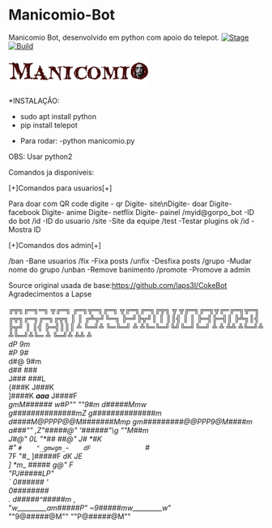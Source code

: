# Manicomio-Bot
Manicomio Bot, desenvolvido em python com apoio do telepot.
[![Stage](https://img.shields.io/badge/Release-Stable-brightgreen.svg)]()
[![Build](https://img.shields.io/badge/Supported_OS-Linux-orange.svg)]()


<img src="https://raw.githubusercontent.com/gorpo/Manicomio-Boot-Theme/master/manicomio/boot.png" width="55%"></img>


*INSTALAÇÃO:
- sudo apt install python
- pip install telepot

* Para rodar:
-python manicomio.py

OBS: Usar python2

Comandos ja disponiveis:

[+]Comandos para usuarios[+]

Para doar com QR code digite - qr
Digite- site\nDigite- doar
Digite- facebook
Digite- anime
Digite- netflix
Digite- painel
/myid@gorpo_bot -ID do bot
/id -ID do usuario
/site -Site da equipe
/test -Testar plugins ok
/id -Mostra ID

[+]Comandos dos admin[+]

/ban -Bane usuarios
/fix -Fixa posts
/unfix -Desfixa posts
/grupo -Mudar nome do grupo
/unban -Remove banimento
/promote -Promove a admin

Source original usada de base:https://github.com/laps3l/CokeBot
Agradecimentos a Lapse

╔╦╗╔═╗═╗ ╦╔═╗  ╔═╗╦═╗╔═╗ ╦╔═╗╔═╗╔╦╗  ╦ ╦╔═╗╔═╗╦╔═╔═╗╦═╗  ╔╦╗╔═╗╔═╗╔╦╗
 ║ ║  ╔╩╦╝╚═╗  ╠═╝╠╦╝║ ║ ║║╣ ║   ║   ╠═╣╠═╣║  ╠╩╗║╣ ╠╦╝   ║ ║╣ ╠═╣║║║
 ╩ ╚═╝╩ ╚═╚═╝  ╩  ╩╚═╚═╝╚╝╚═╝╚═╝ ╩   ╩ ╩╩ ╩╚═╝╩ ╩╚═╝╩╚═   ╩ ╚═╝╩ ╩╩ ╩   
                 _dP                 9m_     
               _#P                     9#_                         
              d#@                       9#m                        
             d##                         ###                       
            J###                         ###L                      
            {###K                       J###K                      
            ]####K      ___aaa___      J####F                      
        __gmM######_  w#P""   ""9#m  _d#####Mmw__                  
     _g##############mZ_         __g##############m_               
   _d####M@PPPP@@M#######Mmp gm#########@@PPP9@M####m_             
  a###""          ,Z"#####@" '######"\g          ""M##m            
 J#@"             0L  "*##     ##@"  J#              *#K           
 #"               `#    "_gmwgm_~    dF               `#_          
7F                 "#_   ]#####F   _dK                 JE          
]                    *m__ ##### __g@"                   F          
                       "PJ#####LP"                                 
 `                       0######_                      '           
                       _0########_                                   
     .               _d#####^#####m__              ,              
      "*w_________am#####P"   ~9#####mw_________w*"                  
          ""9@#####@M""           ""P@#####@M""                    
